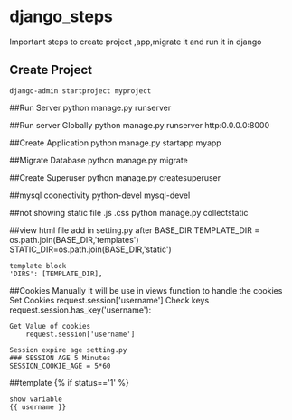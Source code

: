 # django_steps
Important steps to create project ,app,migrate it and run it in django

## Create Project
	django-admin startproject myproject

##Run Server
	python manage.py runserver

##Run server Globally
	python manage.py runserver http:0.0.0.0:8000

##Create Application
	python manage.py startapp myapp

##Migrate Database
	python manage.py migrate

##Create Superuser
	python manage.py createsuperuser

##mysql coonectivity
python-devel
mysql-devel

##not showing static file .js .css
python manage.py collectstatic

##view html file
	add in setting.py
	after BASE_DIR
	TEMPLATE_DIR = os.path.join(BASE_DIR,'templates')
	STATIC_DIR=os.path.join(BASE_DIR,'static')
	
	template block
	'DIRS': [TEMPLATE_DIR],

##Cookies Manually 
	It will be use in views function to handle the cookies
	Set Cookies
		request.session['username']
	Check keys
		request.session.has_key('username'):

	Get Value of cookies
		request.session['username']

	Session expire age setting.py 
	### SESSION AGE 5 Minutes
	SESSION_COOKIE_AGE = 5*60

##template 
	{% if status=='1' %}
	
	show variable
	{{ username }}
